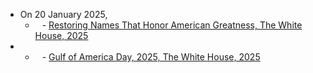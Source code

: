 - On 20 January 2025,
	- ` ` - [Restoring Names That Honor American Greatness, The White House, 2025](https://www.whitehouse.gov/presidential-actions/2025/01/restoring-names-that-honor-american-greatness/)
- 
	- ` ` - [Gulf of America Day, 2025, The White House, 2025](https://www.whitehouse.gov/presidential-actions/2025/02/gulf-of-america-day-2025/)
